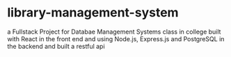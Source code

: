 # library-management-system
a Fullstack Project for Databae Management Systems class in college built with React in the front end and using Node.js, Express.js and PostgreSQL in the backend and built a restful api 
